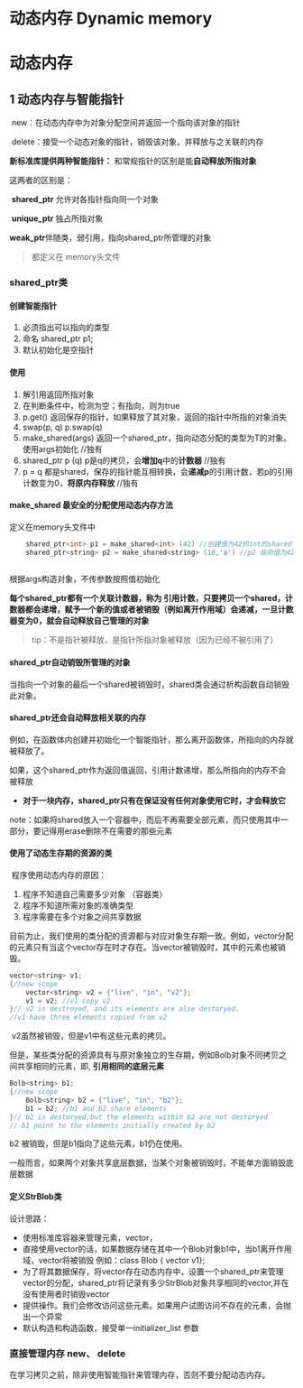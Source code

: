 # 动态内存 Dynamic memory

# 动态内存


## 1 动态内存与智能指针

​	new：在动态内存中为对象分配空间并返回一个指向该对象的指针

​	delete：接受一个动态对象的指针，销毁该对象，并释放与之关联的内存

**新标准库提供两种智能指针：** 和常规指针的区别是能**自动释放所指对象**

 这两者的区别是：

​	**shared_ptr** 允许对各指针指向同一个对象

​	**unique_ptr** 独占所指对象

**weak_ptr**伴随类，弱引用，指向shared_ptr所管理的对象

> 都定义在 memory头文件



### shared_ptr类

#### 创建智能指针

1. 必须指出可以指向的类型
2. 命名 shared_ptr<T> p1;
3. 默认初始化是空指针     

#### 使用

1. 解引用返回所指对象
2. 在判断条件中，检测为空；有指向，则为true
3. p.get() 返回保存的指针，如果释放了其对象，返回的指针中所指的对象消失
4.  swap(p, q)    p.swap(q)  
5. make_shared<T>(args)   返回一个shared_ptr，指向动态分配的类型为T的对象。使用args初始化   //独有
6. shared_ptr<T> p (q)   p是q的拷贝，会**增加q**中的**计数器**   //独有
7. p = q 都是shared，保存的指针能互相转换，会**递减p**的引用计数，若p的引用计数变为0，**将原内存释放** //独有

####  make_shared 最安全的分配使用动态内存方法

定义在memory头文件中

```cpp
	shared_ptr<int> p1 = make_shared<int> (42) //创建值为42的int的shared_ptr
    shared_ptr<string> p2 = make_shared<string> (10,'a') //p2 指向值为42的string
    
```



根据args构造对象，不传参数按照值初始化

**每个shared_ptr都有一个关联计数器，称为 引用计数，只要拷贝一个shared，计数器都会递增，赋予一个新的值或者被销毁（例如离开作用域）会递减，一旦计数器变为0，就会自动释放自己管理的对象**

>  tip：不是指针被释放，是指针所指对象被释放（因为已经不被引用了）



####  shared_ptr自动销毁所管理的对象

​	当指向一个对象的最后一个shared被销毁时，shared类会通过析构函数自动销毁此对象。

#### shared_ptr还会自动释放相关联的内存

​	例如，在函数体内创建并初始化一个智能指针，那么离开函数体，所指向的内存就被释放了。

​	如果，这个shared_ptr作为返回值返回，引用计数递增，那么所指向的内存不会被释放

- **对于一块内存，shared_ptr只有在保证没有任何对象使用它时，才会释放它**

​	note：如果将shared放入一个容器中，而后不再需要全部元素，而只使用其中一部分，要记得用erase删除不在需要的那些元素



#### 使用了动态生存期的资源的类

​	程序使用动态内存的原因：

1. 程序不知道自己需要多少对象 （容器类）
2. 程序不知道所需对象的准确类型
3. 程序需要在多个对象之间共享数据

​	目前为止，我们使用的类分配的资源都与对应对象生存期一致。例如，vector分配的元素只有当这个vector存在时才存在。当vector被销毁时，其中的元素也被销毁。

```cpp
vector<string> v1;
{//new scope
    vector<string> v2 = {"live", "in", "v2"};
    v1 = v2; //v1 copy v2
}// v2 is destroyed, and its elements are alse destoryed.
//v1 have three elements copied from v2
```

​		v2虽然被销毁，但是v1中有这些元素的拷贝。

但是，某些类分配的资源具有与原对象独立的生存期，例如Bolb对象不同拷贝之间共享相同的元素，即, **引用相同的底层元素**

```cpp
Bolb<string> b1;
{//new scope
    Bolb<string> b2 = {"live", "in", "b2"};
    b1 = b2; //b1 and b2 share elements
}// b2 is destoryed,but the elements within b2 are not destoryed
// b1 point to the elements initially created by b2

```

b2 被销毁，但是b1指向了这些元素，b1仍在使用。

​	一般而言，如果两个对象共享底层数据，当某个对象被销毁时，不能单方面销毁底层数据



#### 定义StrBlob类

设计思路：

- 使用标准库容器来管理元素，vector，
- 直接使用vector的话，如果数据存储在其中一个Blob对象b1中，当b1离开作用域，vector将被销毁
  例如：class Blob { vector<T> v1};
- 为了将其数据保存，将vector存在动态内存中，设置一个shared_ptr来管理vector的分配，shared_ptr将记录有多少StrBlob对象共享相同的vector,并在没有使用者时销毁vector
- 提供操作。我们会修改访问这些元素。如果用户试图访问不存在的元素，会抛出一个异常
- 默认构造和构造函数，接受单一initializer_list<string> 参数







### 直接管理内存 new、 delete

在学习拷贝之前，除非使用智能指针来管理内存，否则不要分配动态内存。

















